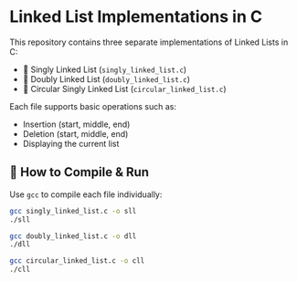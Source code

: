 # Linked List Implementations in C

This repository contains three separate implementations of Linked Lists in C:

- 🧵 Singly Linked List (`singly_linked_list.c`)
- 🔁 Doubly Linked List (`doubly_linked_list.c`)
- 🔄 Circular Singly Linked List (`circular_linked_list.c`)

Each file supports basic operations such as:
- Insertion (start, middle, end)
- Deletion (start, middle, end)
- Displaying the current list

## 🔧 How to Compile & Run

Use `gcc` to compile each file individually:

```bash
gcc singly_linked_list.c -o sll
./sll

gcc doubly_linked_list.c -o dll
./dll

gcc circular_linked_list.c -o cll
./cll

